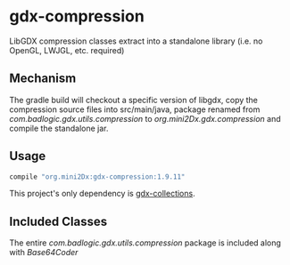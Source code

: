 # gdx-compression
LibGDX compression classes extract into a standalone library (i.e. no OpenGL, LWJGL, etc. required)

Mechanism
----------------------

The gradle build will checkout a specific version of libgdx, copy the compression source files into src/main/java, package renamed from _com.badlogic.gdx.utils.compression_ to _org.mini2Dx.gdx.compression_ and compile the standalone jar.

Usage
----------------------

```gradle
compile "org.mini2Dx:gdx-compression:1.9.11"
```

This project's only dependency is [gdx-collections](https://github.com/mini2Dx/gdx-collections).

Included Classes
----------------------

The entire _com.badlogic.gdx.utils.compression_ package is included along with _Base64Coder_
